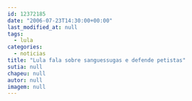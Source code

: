 ```yaml
---
id: 12372185
date: "2006-07-23T14:30:00+00:00"
last_modified_at: null
tags:
  - lula
categories:
  - noticias
title: "Lula fala sobre sanguessugas e defende petistas"
sutia: null
chapeu: null
autor: null
imagem: null
---
```

<p> </p>
